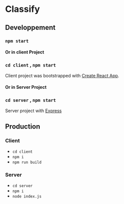 # Classify

## Developpement
### `npm start`

#### Or in client Project
### `cd client` , `npm start`

Client project was bootstrapped with [Create React App](https://github.com/facebook/create-react-app).

#### Or in Server Project
### `cd server` , `npm start`

Server project with [Express](https://github.com/expressjs/express)

## Production

 ### Client
* `cd client`
* `npm i`
* `npm run build`

 ### Server
* `cd server`
* `npm i`
* `node index.js`

